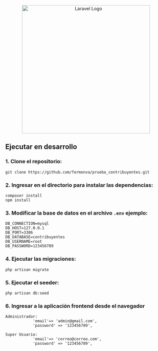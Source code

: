 <p align="center"><a href="https://laravel.com" target="_blank"><img src="https://raw.githubusercontent.com/laravel/art/master/logo-lockup/5%20SVG/2%20CMYK/1%20Full%20Color/laravel-logolockup-cmyk-red.svg" width="400" alt="Laravel Logo"></a></p>

## Ejecutar en desarrollo

### 1. Clone el repositorio:

```
git clone https://github.com/fermonva/prueba_contribuyentes.git
```

### 2. Ingresar en el directorio para instalar las dependencias:

```
composer install
npm install
```

### 3. Modificar la base de datos en el archivo `.env` ejemplo:

```
DB_CONNECTION=mysql
DB_HOST=127.0.0.1
DB_PORT=3306
DB_DATABASE=contribuyentes
DB_USERNAME=root
DB_PASSWORD=123456789
```

### 4. Ejecutar las migraciones:

```
php artisan migrate
```

### 5. Ejecutar el seeder:

```
php artisan db:seed
```

### 6. Ingresar a la aplicación frontend desde el navegador

```
Administrador:
            'email'=> 'admin@gmail.com',
            'password' => '123456789',

Super Usuario:
            'email'=> 'correo@correo.com',
            'password' => '123456789',
```

